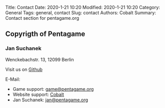 Title: Contact
Date: 2020-1-21 10:20
Modified: 2020-1-21 10:20
Category: General
Tags: general, contact
Slug: contact
Authors: Cobalt
Summary: Contact section for pentagame.org

## Copyrigth of Pentagame
### Jan Suchanek

Wenckebachstr. 13, 12099 Berlin


Visit us on [Github](https://github.com/penta-game)

E-Mail:

- Game support: [game@pentagame.org](mailto:game@pentagame.org)
- Website support: [Cobalt](mailto:chaosthe0rie@protonmail.com)
- Jan Suchanek: [jan@pentagame.org](mailto:jan@pentagame.org)
